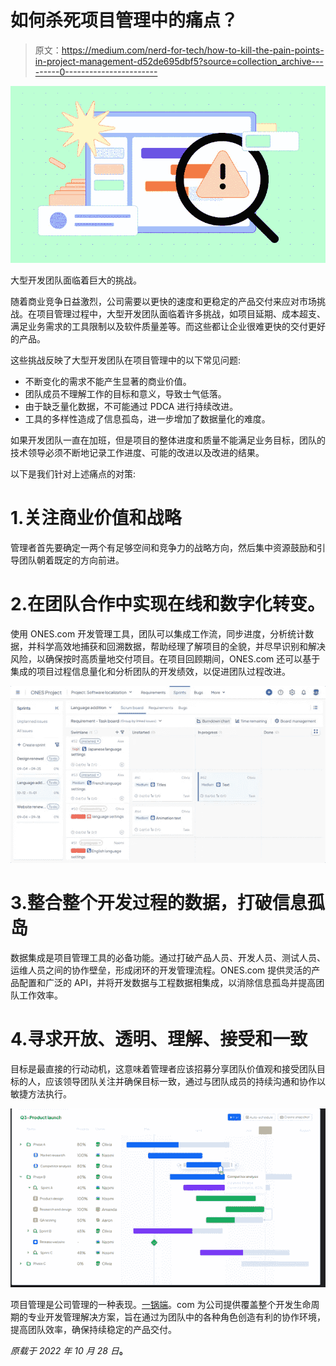 # 如何杀死项目管理中的痛点？

> 原文：<https://medium.com/nerd-for-tech/how-to-kill-the-pain-points-in-project-management-d52de695dbf5?source=collection_archive---------0----------------------->

![](img/9ee53d8c79ef056e5e3c3f9347e74eb7.png)

大型开发团队面临着巨大的挑战。

随着商业竞争日益激烈，公司需要以更快的速度和更稳定的产品交付来应对市场挑战。在项目管理过程中，大型开发团队面临着许多挑战，如项目延期、成本超支、满足业务需求的工具限制以及软件质量差等。而这些都让企业很难更快的交付更好的产品。

这些挑战反映了大型开发团队在项目管理中的以下常见问题:

*   不断变化的需求不能产生显著的商业价值。
*   团队成员不理解工作的目标和意义，导致士气低落。
*   由于缺乏量化数据，不可能通过 PDCA 进行持续改进。
*   工具的多样性造成了信息孤岛，进一步增加了数据量化的难度。

如果开发团队一直在加班，但是项目的整体进度和质量不能满足业务目标，团队的技术领导必须不断地记录工作进度、可能的改进以及改进的结果。

以下是我们针对上述痛点的对策:

# 1.关注商业价值和战略

管理者首先要确定一两个有足够空间和竞争力的战略方向，然后集中资源鼓励和引导团队朝着既定的方向前进。

# 2.在团队合作中实现在线和数字化转变。

使用 ONES.com 开发管理工具，团队可以集成工作流，同步进度，分析统计数据，并科学高效地捕获和回溯数据，帮助经理了解项目的全貌，并尽早识别和解决风险，以确保按时高质量地交付项目。在项目回顾期间，ONES.com 还可以基于集成的项目过程信息量化和分析团队的开发绩效，以促进团队过程改进。

![](img/69618d2d8def09ec06e7c3cc03c84e73.png)

# 3.整合整个开发过程的数据，打破信息孤岛

数据集成是项目管理工具的必备功能。通过打破产品人员、开发人员、测试人员、运维人员之间的协作壁垒，形成闭环的开发管理流程。ONES.com 提供灵活的产品配置和广泛的 API，并将开发数据与工程数据相集成，以消除信息孤岛并提高团队工作效率。

# 4.寻求开放、透明、理解、接受和一致

目标是最直接的行动动机，这意味着管理者应该招募分享团队价值观和接受团队目标的人，应该领导团队关注并确保目标一致，通过与团队成员的持续沟通和协作以敏捷方法执行。

![](img/5b27526772ec2e5f623ba2bf57738d52.png)

项目管理是公司管理的一种表现。[一锅端](https://ones.com/)。com 为公司提供覆盖整个开发生命周期的专业开发管理解决方案，旨在通过为团队中的各种角色创造有利的协作环境，提高团队效率，确保持续稳定的产品交付。

*原载于 2022 年 10 月 28 日*[](https://blog.ones.com/how-to-kill-the-pain-points-in-project-management)**。**